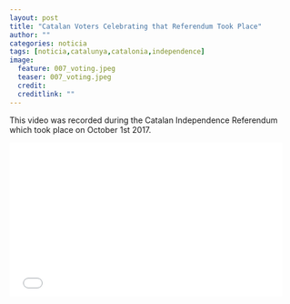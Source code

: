 ```yaml
---
layout: post
title: "Catalan Voters Celebrating that Referendum Took Place"
author: ""
categories: noticia
tags: [noticia,catalunya,catalonia,independence]
image:
  feature: 007_voting.jpeg 
  teaser: 007_voting.jpeg
  credit:  
  creditlink: ""
---
```


This video was recorded during the Catalan Independence Referendum which
took place on October 1st 2017.


<div class="videoWrapper">
<iframe frameborder="0" width="480" height="270"
src="//www.dailymotion.com/embed/video/x64otp0"
allowfullscreen></iframe>
</div>



